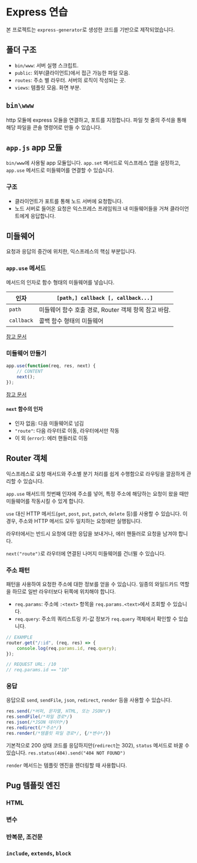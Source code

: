 # Express 연습
본 프로젝트는 `express-generator`로 생성한 코드를 기반으로 제작되었습니다.

## 폴더 구조
- `bin/www`: 서버 실행 스크립트.
- `public`: 외부(클라이언트)에서 접근 가능한 파일 모음.
- `routes`: 주소 별 라우터. 서버의 로직이 작성되는 곳.
- `views`: 템플릿 모음. 화면 부분.


## `bin\www`
http 모듈에 express 모듈을 연결하고, 포트를 지정합니다. 파일 첫 줄의 주석을 통해 해당 파일을 콘솔 명령어로 만들 수 있습니다.


## `app.js` app 모듈
`bin/www`에 사용될 app 모듈입니다. `app.set` 메서드로 익스프레스 앱을 설정하고, `app.use` 메서드로 미들웨어를 연결할 수 있습니다.

### 구조
- 클라이언트가 포트를 통해 노드 서버에 요청합니다.
- 노드 서버로 들어온 요청은 익스프레스 프레임워크 내 미들웨어들을 거쳐 클라이언트에게 응답합니다.


## 미들웨어
요청과 응답의 중간에 위치한, 익스프레스의 핵심 부분입니다.

### `app.use` 메서드
메서드의 인자로 함수 형태의 미들웨어를 넣습니다.

|인자|`[path,] callback [, callback...]`|
|---|---|
|`path`    |미들웨어 함수 호출 경로, Router 객체 항목 참고 바람.|
|`callback`|콜백 함수 형태의 미들웨어|

[참고 문서](https://expressjs.com/ko/4x/api.html#app.use)

### 미들웨어 만들기
```js
app.use(function(req, res, next) {
    // CONTENT
    next();
});
```

[참고 문서](https://expressjs.com/ko/4x/api.html#middleware-callback-function-examples)

#### `next` 함수의 인자
- 인자 없음: 다음 미들웨어로 넘김
- `"route"`: 다음 라우터로 이동, 라우터에서만 작동
- 이 외 (`error`): 에러 핸들러로 이동

## Router 객체
익스프레스로 요청 매서드와 주소별 분기 처리를 쉽게 수행함으로 라우팅을 깔끔하게 관리할 수 있습니다.

`app.use` 매서드의 첫번째 인자에 주소를 넣어, 특정 주소에 해당하는 요청이 왔을 때만 미들웨어를 작동시킬 수 있게 합니다.

`use` 대신 HTTP 메서드(`get`, `post`, `put`, `patch`, `delete` 등)를 사용할 수 있습니다. 이 경우, 주소와 HTTP 메서드 모두 일치하는 요청에만 실행됩니다.

라우터에서는 반드시 요청에 대한 응답을 보내거나, 에러 핸들러로 요청을 남겨야 합니다.

`next("route")`로 라우터에 연결된 나머지 미들웨어를 건너뛸 수 있습니다.

### 주소 패턴
패턴을 사용하여 요청한 주소에 대한 정보를 얻을 수 있습니다. 일종의 와일드카드 역할을 하므로 일반 라우터보다 뒤쪽에 위치해야 합니다.
- `req.params`: 주소에 `:<text>` 항목을 `req.params.<text>`에서 조회할 수 있습니다.
- `req.query`: 주소의 쿼리스트링 키-값 정보가 `req.query` 객체에서 확인할 수 있습니다.

```js
// EXAMPLE
router.get("/:id", (req, res) => {
    console.log(req.params.id, req.query);
});

// REQUEST URL: /10
// req.params.id == "10"
```

### 응답
응답으로 `send`, `sendFile`, `json`, `redirect`, `render` 등을 사용할 수 있습니다.

```js
res.send(/*버퍼, 문자열, HTML, 또는 JSON*/)
res.sendFile(/*파일 경로*/)
res.json(/*JSON 데이터*/)
res.redirect(/*주소*/)
res.render(/*템플릿 파일 경로*/, {/*변수*/})
```

기본적으로 200 상태 코드를 응답하지만(`redirect`는 302), `status` 메서드로 바꿀 수 있습니다.
`res.status(404).send("404 NOT FOUND")`

`render` 메서드는 템플릿 엔진을 렌더링할 때 사용합니다.

## Pug 템플릿 엔진
### HTML
### 변수
### 반복문, 조건문
### `include`, `extends`, `block`